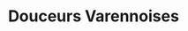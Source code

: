 ---
title: "Douceurs Varennoises"
url: /varennes-sur-allier/douceurs-varennoises/
shop: Bäckerei
---